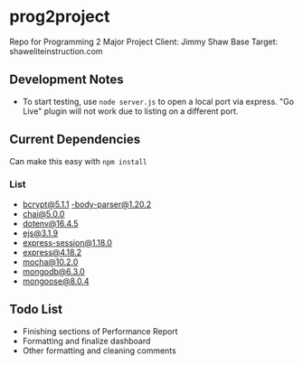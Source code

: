 # prog2project
Repo for Programming 2 Major Project
Client: Jimmy Shaw
Base Target: shaweliteinstruction.com

## Development Notes

- To start testing, use `node server.js` to open a local port via express. "Go Live" plugin will not work due to listing on a different port.

## Current Dependencies 
Can make this easy with `npm install`
### List
- bcrypt@5.1.1
-body-parser@1.20.2
- chai@5.0.0
- dotenv@16.4.5
- ejs@3.1.9
- express-session@1.18.0
- express@4.18.2
- mocha@10.2.0
- mongodb@6.3.0
- mongoose@8.0.4

## Todo List

- Finishing sections of Performance Report
- Formatting and finalize dashboard
- Other formatting and cleaning comments
